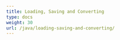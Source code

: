 ```yaml
---
title: Loading, Saving and Converting
type: docs
weight: 30
url: /java/loading-saving-and-converting/
---
```

